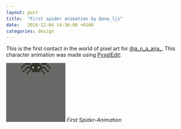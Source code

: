 ```yaml
---
layout: post
title:  "First spider animation by @ana_ljs"
date:   2016-12-04 14:36:00 +0100
categories: design
---
```

This is the first contact in the world of pixel art for [@a_n_a_ana_](https://twitter.com/a_n_a_ana_). This character animation was made using [PyxelEdit](http://pyxeledit.com/):

![](/images/Spider.gif)
*First Spider-Animation*
